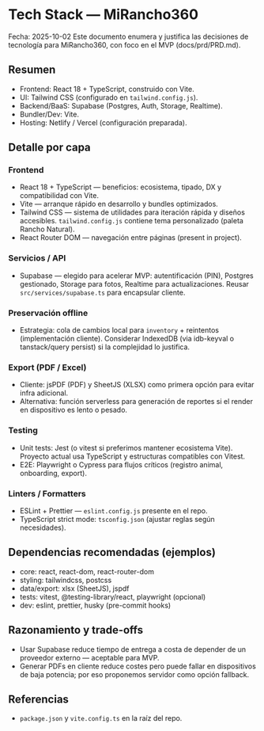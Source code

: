# Tech Stack — MiRancho360
Fecha: 2025-10-02
Este documento enumera y justifica las decisiones de tecnología para MiRancho360, con foco en el MVP (docs/prd/PRD.md).
## Resumen
- Frontend: React 18 + TypeScript, construido con Vite.
- UI: Tailwind CSS (configurado en `tailwind.config.js`).
- Backend/BaaS: Supabase (Postgres, Auth, Storage, Realtime).
- Bundler/Dev: Vite.
- Hosting: Netlify / Vercel (configuración preparada).
## Detalle por capa
### Frontend
- React 18 + TypeScript — beneficios: ecosistema, tipado, DX y compatibilidad con Vite.
- Vite — arranque rápido en desarrollo y bundles optimizados.
- Tailwind CSS — sistema de utilidades para iteración rápida y diseños accesibles. `tailwind.config.js` contiene tema personalizado (paleta Rancho Natural).
- React Router DOM — navegación entre páginas (present in project).
### Servicios / API
- Supabase — elegido para acelerar MVP: autentificación (PIN), Postgres gestionado, Storage para fotos, Realtime para actualizaciones. Reusar `src/services/supabase.ts` para encapsular cliente.
### Preservación offline
- Estrategia: cola de cambios local para `inventory` + reintentos (implementación cliente). Considerar IndexedDB (via idb-keyval o tanstack/query persist) si la complejidad lo justifica.
### Export (PDF / Excel)
- Cliente: jsPDF (PDF) y SheetJS (XLSX) como primera opción para evitar infra adicional.
- Alternativa: función serverless para generación de reportes si el render en dispositivo es lento o pesado.
### Testing
- Unit tests: Jest (o vitest si preferimos mantener ecosistema Vite). Proyecto actual usa TypeScript y estructuras compatibles con Vitest.
- E2E: Playwright o Cypress para flujos críticos (registro animal, onboarding, export).
### Linters / Formatters
- ESLint + Prettier — `eslint.config.js` presente en el repo.
- TypeScript strict mode: `tsconfig.json` (ajustar reglas según necesidades).
## Dependencias recomendadas (ejemplos)
- core: react, react-dom, react-router-dom
- styling: tailwindcss, postcss
- data/export: xlsx (SheetJS), jspdf
- tests: vitest, @testing-library/react, playwright (opcional)
- dev: eslint, prettier, husky (pre-commit hooks)
## Razonamiento y trade-offs
- Usar Supabase reduce tiempo de entrega a costa de depender de un proveedor externo — aceptable para MVP.
- Generar PDFs en cliente reduce costes pero puede fallar en dispositivos de baja potencia; por eso proponemos servidor como opción fallback.
## Referencias
- `package.json` y `vite.config.ts` en la raíz del repo.
